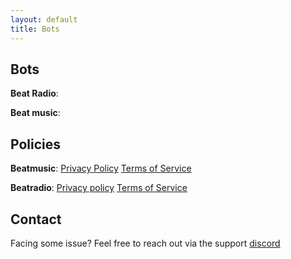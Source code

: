 ```yaml
---
layout: default
title: Bots
---
```

## Bots 
**Beat Radio**:

**Beat music**:

## Policies

**Beatmusic**: [Privacy Policy](https://ikstokie1.github.io/bots/beat-music/Privacy%20Policy/) [Terms of Service](https://ikstokie1.github.io/bots/beat-music/Terms%20of%20Service/)

**Beatradio**: [Privacy policy](https://ikstokie1.github.io/bots/Beat-radio/Privacy%20Policy/) [Terms of Service](https://ikstokie1.github.io/bots/Beat-radio/Terms%20of%20Service/)

## Contact
Facing some issue?
Feel free to reach out via the support [discord](https://discord.gg/TtQU469mRf)

